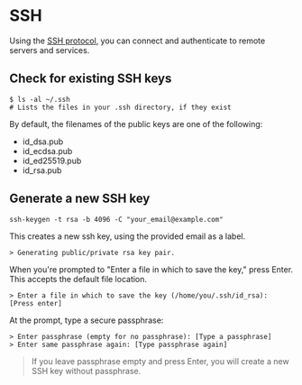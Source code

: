 # SSH

Using the [SSH protocol](https://es.wikipedia.org/wiki/Secure_Shell), you can connect and authenticate to remote servers and services.

## Check for existing SSH keys

```shell
$ ls -al ~/.ssh
# Lists the files in your .ssh directory, if they exist
```

By default, the filenames of the public keys are one of the following:

* id_dsa.pub
* id_ecdsa.pub
* id_ed25519.pub
* id_rsa.pub

## Generate a new SSH key

```shell
ssh-keygen -t rsa -b 4096 -C "your_email@example.com"
```

This creates a new ssh key, using the provided email as a label.

```shell
> Generating public/private rsa key pair.
```

When you're prompted to "Enter a file in which to save the key," press Enter. This accepts the default file location.

```shell
> Enter a file in which to save the key (/home/you/.ssh/id_rsa): [Press enter]
```

At the prompt, type a secure passphrase:

```shell
> Enter passphrase (empty for no passphrase): [Type a passphrase]
> Enter same passphrase again: [Type passphrase again]
```

> If you leave passphrase empty and press Enter, you will create a new SSH key without passphrase.
